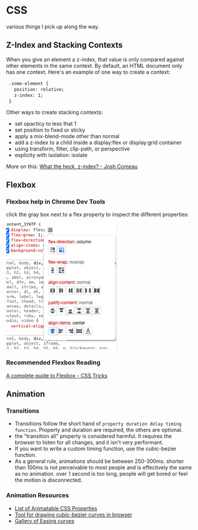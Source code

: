 # CSS

various things I pick up along the way.

## Z-Index and Stacking Contexts

When you give an element a z-index, that value is only compared against other elements in the same context. By default, an HTML document only has one context. Here's an example of one way to create a context:

```
 .some-element {
   position: relative;
   z-index: 1;
 }
```

Other ways to create stacking contexts:

- set opacticy to less that 1
- set position to fixed or sticky
- apply a mix-blend-mode other than normal
- add a z-index to a child inside a display:flex or display:grid container
- using transform, filter, clip-path, or perspective
- explicity with isolation: isolate

More on this: [What the heck, z-index? - Josh Comeau](https://www.joshwcomeau.com/css/stacking-contexts/)

## Flexbox

### Flexbox help in Chrome Dev Tools

click the gray box next to a flex property to inspect the different properties:

![](/assets/images/chrome_dev_flexbox.png)

### Recommended Flexbox Reading

[A complete guide to Flexbox - CSS Tricks](https://css-tricks.com/snippets/css/a-guide-to-flexbox/)

## Animation

### Transitions

* Transitions follow the short hand of `property duration delay timing function`. Property and duration are required, the others are optional. 
* the "transition all" property is considered harmful. It requires the browser to listen for all changes, and it isn't very performant.
* If you want to write a custom timing function, use the cubic-bezier function. 
* As a general rule, animations should be between 250-300ms. shorter than 100ms is not perceivable to most people and is effectively the same as no animation. over 1 second is too long, people will get bored or feel the motion is disconnected.

### Animation Resources

- [List of Animatable CSS Properties](https://developer.mozilla.org/en-US/docs/Web/CSS/CSS_animated_properties)
- [Tool for drawing cubic-bezier curves in browser](https://cubic-bezier.com/)
- [Gallery of Easing curves](https://easings.net/)

